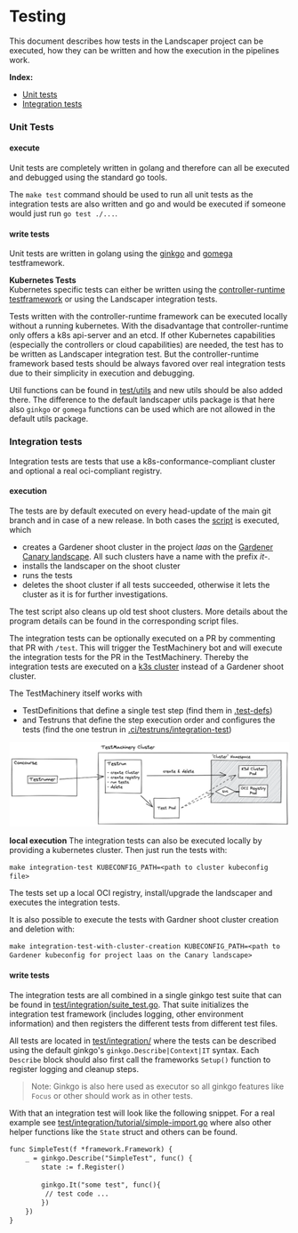 # Testing

This document describes how tests in the Landscaper project can be executed, how they can be written and how the execution in the pipelines work.

**Index:**
- [Unit tests](#unit-tests)
- [Integration tests](#integration-tests)

### Unit Tests

#### execute
Unit tests are completely written in golang and therefore can all be executed and debugged using the standard go tools.

The `make test` command should be used to run all unit tests as the integration tests are also written and go and would be executed if someone would just run `go test ./...`.

#### write tests

Unit tests are written in golang using the [ginkgo](https://onsi.github.io/ginkgo/) and [gomega](https://onsi.github.io/gomega/) testframework.

**Kubernetes Tests**<br>
Kubernetes specific tests can either be written using the [controller-runtime testframework](../../test/utils/envtest) or using the Landscaper integration tests.

Tests written with the controller-runtime framework can be executed locally without a running kubernetes. With the disadvantage that controller-runtime only offers a k8s api-server and an etcd. If other Kubernetes capabilities (especially the controllers or cloud capabilities) are needed, the test has to be written as Landscaper integration test.
But the controller-runtime framework based tests should be always favored over real integration tests due to their simplicity in execution and debugging.

Util functions can be found in [test/utils]() and new utils should be also added there.
The difference to the default landscaper utils package is that here also `ginkgo` or `gomega` functions can be used which are not allowed in the default utils package.

### Integration tests

Integration tests are tests that use a k8s-conformance-compliant cluster and optional a real oci-compliant registry.

#### execution

The tests are by default executed on every head-update of the main git branch and in case of a new release.
In both cases the [script](../../.ci/integration-test) is executed, which 

- creates a Gardener shoot cluster in the project *laas* on the 
  [Gardener Canary landscape](https://dashboard.garden.canary.k8s.ondemand.com/namespace/garden-laas/shoots/).
  All such clusters have a name with the prefix *it-*.
- installs the landscaper on the shoot cluster
- runs the tests
- deletes the shoot cluster if all tests succeeded, otherwise it lets the cluster as it is for further investigations.

The test script also cleans up old test shoot clusters. More details about the program details can be found in the 
corresponding script files.

The integration tests can be optionally executed on a PR by commenting that PR with `/test`.
This will trigger the TestMachinery bot and will execute the integration tests for the PR in the TestMachinery.
Thereby the integration tests are executed on a [k3s cluster](https://k3s.io/) instead of a Gardener shoot cluster.

The TestMachinery itself works with 
- TestDefinitions that define a single test step (find them in [.test-defs](../../.test-defs))
- and Testruns that define the step execution order and configures the tests (find the one testrun in [.ci/testruns/integration-test](../../.ci/testruns/integration-test/templates/testrun.yaml))

![TestMachinery test setup](../images/TestMachineryITSetup.png)

**local execution**
The integration tests can also be executed locally by providing a kubernetes cluster. Then just run the tests with:

```
make integration-test KUBECONFIG_PATH=<path to cluster kubeconfig file>
```

The tests set up a local OCI registry, install/upgrade the landscaper and executes the integration tests.

It is also possible to execute the tests with Gardner shoot cluster creation and deletion with:

```
make integration-test-with-cluster-creation KUBECONFIG_PATH=<path to Gardener kubeconfig for project laas on the Canary landscape>
```

#### write tests

The integration tests are all combined in a single ginkgo test suite that can be found in [test/integration/suite_test.go](../../test/integration/suite_test.go).
That suite initializes the integration test framework (includes logging, other environment information) and then registers the different tests from different test files.

All tests are located in [test/integration/](../../test/integration/) where the tests can be described using the default ginkgo's `ginkgo.Describe|Context|IT` syntax.
Each `Describe` block should also first call the frameworks `Setup()` function to register logging and cleanup steps.
> Note: Ginkgo is also here used as executor so all ginkgo features like `Focus` or other should work as in other tests.

With that an integration test will look like the following snippet.
For a real example see [test/integration/tutorial/simple-import.go](../../test/integration/tutorial/simple-import.go) where also other helper functions like the `State` struct and others can be found.
```
func SimpleTest(f *framework.Framework) {
	_ = ginkgo.Describe("SimpleTest", func() {
		state := f.Register()
		
		ginkgo.It("some test", func(){
		 // test code ...
		})
	})
}
```
